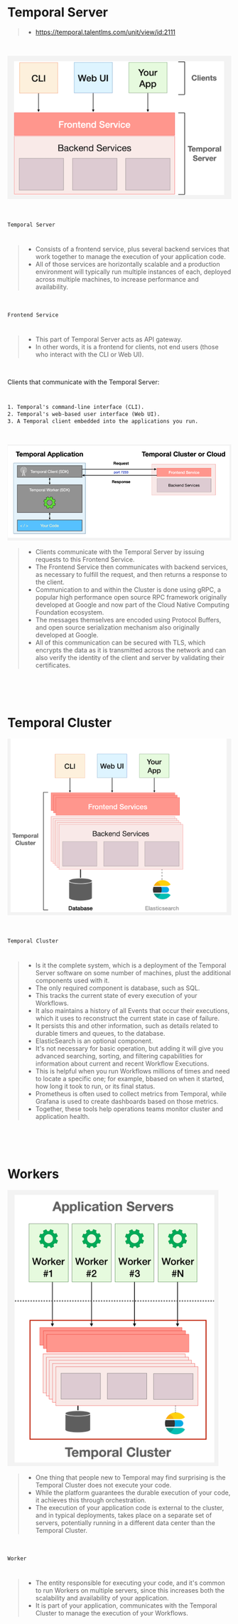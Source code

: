 # Temporal Server

> - https://temporal.talentlms.com/unit/view/id:2111

<br />

![03-temporal-architecture](./images/03-temporal-architecture.png)

<br />

`Temporal Server`
#

> - Consists of a frontend service, plus several backend services that work together to manage the execution of your application code.
> - All of those services are horizontally scalable and a production environment will typically run multiple instances of each, deployed across multiple machines, to increase performance and availability.

<br />

`Frontend Service`
#

> - This part of Temporal Server acts as API gateway.
> - In other words, it is a frontend for clients, not end users (those who interact with the CLI or Web UI).

<br />

Clients that communicate with the Temporal Server:
#

```plaintext
1. Temporal's command-line interface (CLI).
2. Temporal's web-based user interface (Web UI).
3. A Temporal client embedded into the applications you run.
```

<br />

![04-temporal-architecture](./images/04-temporal-architecture.png)

> - Clients communicate with the Temporal Server by issuing requests to this Frontend Service.
> - The Frontend Service then communicates with backend services, as necessary to fulfill the request, and then returns a response to the client.
> - Communication to and within the Cluster is done using gRPC, a popular high performance open source RPC framework originally developed at Google and now part of the Cloud Native Computing Foundation ecosystem.
> - The messages themselves are encoded using Protocol Buffers, and open source serialization mechanism also originally developed at Google.
> - All of this communication can be secured with TLS, which encrypts the data as it is transmitted across the network and can also verify the identity of the client and server by validating their certificates.

<br />
<br />
<br />



# Temporal Cluster

![05-temporal-architecture](./images/05-temporal-architecture.png)

<br />

`Temporal Cluster`
#

> - Is it the complete system, which is a deployment of the Temporal Server software on some number of machines, plust the additional components used with it.
> - The only required component is database, such as SQL.
> - This tracks the current state of every execution of your Workflows.
> - It also maintains a history of all Events that occur their executions, which it uses to reconstruct the current state in case of failure.
> - It persists this and other information, such as details related to durable timers and queues, to the database.
> - ElasticSearch is an optional component.
> - It's not necessary for basic operation, but adding it will give you advanced searching, sorting, and filtering capabilities for information about current and recent Workflow Executions.
> - This is helpful when you run Workflows millions of times and need to locate a specific one; for example, bbased on when it started, how long it took to run, or its final status.
> - Prometheus is often used to collect metrics from Temporal, while Grafana is used to create dashboards based on those metrics.
> - Together, these tools help operations teams monitor cluster and application health.

<br />
<br />
<br />



# Workers

![06-temporal-architecture](./images/06-temporal-architecture.png)

> - One thing that people new to Temporal may find surprising is the Temporal Cluster does not execute your code.
> - While the platform guarantees the durable execution of your code, it achieves this through orchestration.
> - The execution of your application code is external to the cluster, and in typical deployments, takes place on a separate set of servers, potentially running in a different data center than the Temporal Cluster.

<br />

`Worker`
#

> - The entity responsible for executing your code, and it's common to run Workers on multiple servers, since this increases both the scalability and availability of your application.
> - It is part of your application, communicates with the Temporal Cluster to manage the execution of your Workflows.
